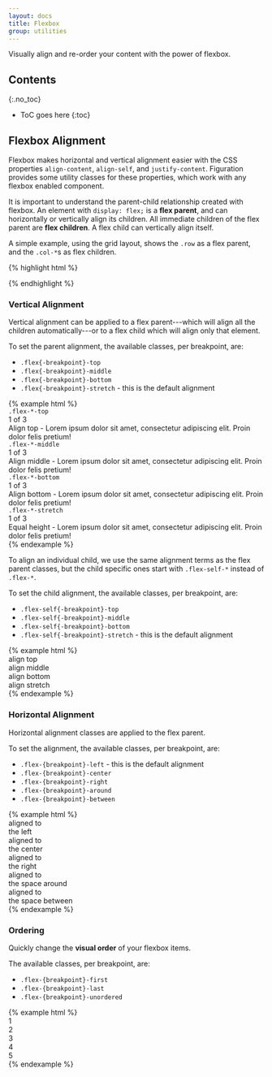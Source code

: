 ```yaml
---
layout: docs
title: Flexbox
group: utilities
---
```


Visually align and re-order your content with the power of flexbox.

## Contents
{:.no_toc}

* ToC goes here
{:toc}

## Flexbox Alignment

Flexbox makes horizontal and vertical alignment easier with the CSS properties `align-content`, `align-self`, and `justify-content`.  Figuration provides some utility classes for these properties, which work with any flexbox enabled component.

It is important to understand the parent-child relationship created with flexbox. An element with `display: flex;` is a **flex parent**, and can horizontally or vertically align its children. All immediate children of the flex parent are **flex children**. A flex child can vertically align itself.

A simple example, using the grid layout, shows the `.row` as a flex parent, and the `.col-*`s as flex children.

{% highlight html %}
<div class="row row-flex">
    <div class="col-4"></div>
    <div class="col-4"></div>
    <div class="col-4"></div>
</div>
{% endhighlight %}

### Vertical Alignment

Vertical alignment can be applied to a flex parent---which will align all the children automatically---or to a flex child which will align only that element.

To set the parent alignment, the available classes, per breakpoint, are:

- `.flex{-breakpoint}-top`
- `.flex{-breakpoint}-middle`
- `.flex{-breakpoint}-bottom`
- `.flex{-breakpoint}-stretch` - this is the default alignment

<div class="cf-example-row cf-example-row-flex">
{% example html %}
<div class="row row-flex flex-top">
    <div class="col">
        <code>.flex-*-top</code>
    </div>
    <div class="col">
        1 of 3
    </div>
    <div class="col">
        Align top - Lorem ipsum dolor sit amet, consectetur adipiscing elit. Proin dolor felis pretium!
    </div>
</div>

<div class="row row-flex flex-middle">
    <div class="col">
        <code>.flex-*-middle</code>
    </div>
    <div class="col">
        1 of 3
    </div>
    <div class="col">
        Align middle - Lorem ipsum dolor sit amet, consectetur adipiscing elit. Proin dolor felis pretium!
    </div>
</div>

<div class="row row-flex flex-bottom">
    <div class="col">
        <code>.flex-*-bottom</code>
    </div>
    <div class="col">
        1 of 3
    </div>
    <div class="col">
        Align bottom - Lorem ipsum dolor sit amet, consectetur adipiscing elit. Proin dolor felis pretium!
    </div>
</div>

<div class="row row-flex flex-stretch">
    <div class="col">
        <code>.flex-*-stretch</code>
    </div>
    <div class="col">
        1 of 3
    </div>
    <div class="col">
        Equal height - Lorem ipsum dolor sit amet, consectetur adipiscing elit. Proin dolor felis pretium!
    </div>
</div>
{% endexample %}
</div>

To align an individual child, we use the same alignment terms as the flex parent classes, but the child specific ones start with `.flex-self-*` instead of `.flex-*`.

To set the child alignment, the available classes, per breakpoint, are:

- `.flex-self{-breakpoint}-top`
- `.flex-self{-breakpoint}-middle`
- `.flex-self{-breakpoint}-bottom`
- `.flex-self{-breakpoint}-stretch` - this is the default alignment

<div class="cf-example-row cf-example-row-flex-v">
{% example html %}
<div class="row row-flex">
    <div class="col flex-self-top">
        align top
    </div>
    <div class="col flex-self-middle">
        align middle
    </div>
    <div class="col flex-self-bottom">
        align bottom
    </div>
    <div class="col flex-self-stretch">
        align stretch
    </div>
</div>
{% endexample %}
</div>

### Horizontal Alignment

Horizontal alignment classes are applied to the flex parent.

To set the alignment, the available classes, per breakpoint, are:

- `.flex-{breakpoint}-left`  - this is the default alignment
- `.flex-{breakpoint}-center`
- `.flex-{breakpoint}-right`
- `.flex-{breakpoint}-around`
- `.flex-{breakpoint}-between`

<div class="cf-example-row cf-example-row-flex">
{% example html %}
<div class="row row-flex flex-left">
    <div class="col-4">
        aligned to
    </div>
    <div class="col-4">
        the left
    </div>
</div>

<div class="row row-flex flex-center">
    <div class="col-4">
        aligned to
    </div>
    <div class="col-4">
        the center
    </div>
</div>

<div class="row row-flex flex-right">
    <div class="col-4">
        aligned to
    </div>
    <div class="col-4">
        the right
    </div>
</div>

<div class="row row-flex flex-around">
    <div class="col-4">
        aligned to
    </div>
    <div class="col-4">
        the space around
    </div>
</div>

<div class="row row-flex flex-between">
    <div class="col-4">
        aligned to
    </div>
    <div class="col-4">
        the space between
    </div>
</div>
{% endexample %}
</div>


### Ordering

Quickly change the **visual order** of your flexbox items.

The available classes, per breakpoint, are:

- `.flex-{breakpoint}-first`
- `.flex-{breakpoint}-last`
- `.flex-{breakpoint}-unordered`

<div class="cf-example-row">
{% example html %}
<div class="row row-flex">
    <div class="col-1 flex-last">
        1
    </div>
    <div class="col-1 flex-unordered">
        2
    </div>
    <div class="col-1 flex-last">
        3
    </div>
    <div class="col-1 flex-first">
        4
    </div>
    <div class="col-1 flex-first">
        5
    </div>
</div>
{% endexample %}
</div>
